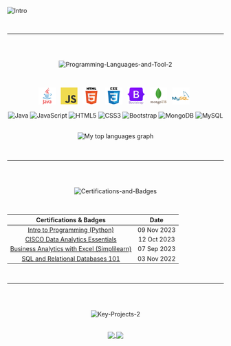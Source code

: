 
![Intro](https://github.com/JEAtole/JEAtole/assets/126703958/f1bcd428-f5c7-4e8c-8633-9b1537ba4876)

<br/>
<hr/>
<br/>
<br/>

<div align="center">

![Programming-Languages-and-Tool-2](https://github.com/JEAtole/JEAtole/assets/126703958/95120081-2e41-48d0-881e-abf280171715)

<br/>
 
 <img src="https://github.com/devicons/devicon/blob/master/icons/java/java-original-wordmark.svg" title="Java" alt="Java" width="40" height="40"/> &nbsp;
 <img src="https://github.com/devicons/devicon/blob/master/icons/javascript/javascript-original.svg" title="JavaScript" alt="JavaScript" width="40" height="40"/> &nbsp;
 <img src="https://github.com/devicons/devicon/blob/master/icons/html5/html5-original-wordmark.svg" title="HTML" alt="HTML" width="40" height="40"/> &nbsp;
 <img src="https://github.com/devicons/devicon/blob/master/icons/css3/css3-original-wordmark.svg" title="CSS" alt="CSS" width="40" height="40"/> &nbsp;
 <img src="https://github.com/devicons/devicon/blob/master/icons/bootstrap/bootstrap-original-wordmark.svg" title="Bootstrap" alt="Bootstrap" width="40" height="40"/> &nbsp;
 <img src="https://github.com/devicons/devicon/blob/master/icons/mongodb/mongodb-original-wordmark.svg" title="MongoDB" alt="MongoDB" width="40" height="40"/> &nbsp;
 <img src="https://github.com/devicons/devicon/blob/master/icons/mysql/mysql-original-wordmark.svg" title="MySQL" alt="MySQL" width="40" height="40"/> &nbsp;

 ![Java](https://img.shields.io/badge/java-%23ED8B00.svg?style=for-the-badge&logo=openjdk&logoColor=white)
 ![JavaScript](https://img.shields.io/badge/javascript-%23323330.svg?style=for-the-badge&logo=javascript&logoColor=%23F7DF1E)
 ![HTML5](https://img.shields.io/badge/html5-%23E34F26.svg?style=for-the-badge&logo=html5&logoColor=white)
 ![CSS3](https://img.shields.io/badge/css3-%231572B6.svg?style=for-the-badge&logo=css3&logoColor=white)
 ![Bootstrap](https://img.shields.io/badge/bootstrap-%238511FA.svg?style=for-the-badge&logo=bootstrap&logoColor=white)
 ![MongoDB](https://img.shields.io/badge/MongoDB-%234ea94b.svg?style=for-the-badge&logo=mongodb&logoColor=white)
 ![MySQL](https://img.shields.io/badge/mysql-%2300f.svg?style=for-the-badge&logo=mysql&logoColor=white)

</div>

<br/>

<div align="center">
  <img src="https://github-readme-stats.vercel.app/api/top-langs?username=JEAtole&locale=en&hide_title=false&layout=donut&card_width=300&langs_count=5&theme=midnight-purple" height="300" alt=" My top languages graph" />
</div>

<br/>
<br/>
<hr/>
<br/>
<br/>

<div align="center">

![Certifications-and-Badges](https://github.com/JEAtole/JEAtole/assets/126703958/40c17f78-c153-41ba-a424-12f58f77de0d)

<br/>

| Certifications & Badges | Date |
| :-------: | :---: |
| <a href="https://www.kaggle.com/learn/certification/jeatole/intro-to-programming"> Intro to Programming (Python) </a> | 09 Nov 2023 |
| <a href="https://www.credly.com/badges/f24305e7-844f-41cc-b5e1-42b4612a6022/public_url"> CISCO Data Analytics Essentials </a> | 12 Oct 2023 |
| <a href="https://simpli-web.app.link/e/BzaM9NAqnGb"> Business Analytics with Excel (Simplilearn) </a> | 07 Sep 2023 |
| <a href="https://courses.cognitiveclass.ai/certificates/7b30cbcd3a5a4654a08b269ad5c8209d"> SQL and Relational Databases 101 </a> | 03 Nov 2022 |

</div>

<br/>
<hr/>
<br/>
<br/>

<div align="center">

![Key-Projects-2](https://github.com/JEAtole/JEAtole/assets/126703958/2bfc5245-e1ff-44e9-b80f-a144007bafa1)

<br/>

 <a href="https://github.com/JEAtole/Design-Patterns.git">
  <img align="center"src="https://github-readme-stats.vercel.app/api/pin/?username=JEAtole&repo=Design-Patterns&theme=midnight-purple">
 </a>
 <a href="https://github.com/JEAtole/Object-Oriented-Programming.git">
  <img align="center"src="https://github-readme-stats.vercel.app/api/pin/?username=JEAtole&repo=Object-Oriented-Programming&theme=midnight-purple">
 </a>

 
</div>
